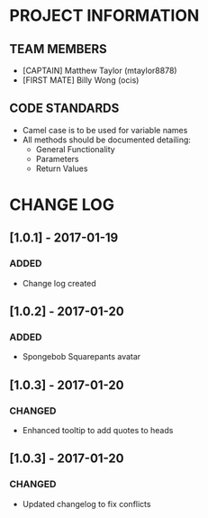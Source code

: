 # PROJECT INFORMATION
## TEAM MEMBERS
- [CAPTAIN]    Matthew Taylor (mtaylor8878)  
- [FIRST MATE] Billy Wong     (ocis)  

## CODE STANDARDS
- Camel case is to be used for variable names
- All methods should be documented detailing:
  * General Functionality
  * Parameters
  * Return Values  

# CHANGE LOG

## [1.0.1] - 2017-01-19
### ADDED
- Change log created

## [1.0.2] - 2017-01-20
### ADDED
- Spongebob Squarepants avatar

## [1.0.3] - 2017-01-20
### CHANGED
- Enhanced tooltip to add quotes to heads

## [1.0.3] - 2017-01-20
### CHANGED
- Updated changelog to fix conflicts
